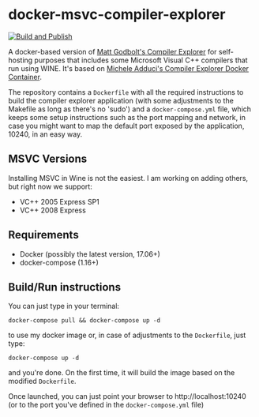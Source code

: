 # docker-msvc-compiler-explorer

[![Build and Publish](https://github.com/edmcman/docker-compiler-explorer/actions/workflows/build.yaml/badge.svg)](https://github.com/edmcman/docker-compiler-explorer/actions/workflows/build.yaml)

A docker-based version of [Matt Godbolt's Compiler
Explorer](https://github.com/mattgodbolt/compiler-explorer) for
self-hosting purposes that includes some Microsoft Visual C++
compilers that run using WINE.  It's based on [Michele Adduci's
Compiler Explorer Docker
Container](https://github.com/madduci/docker-compiler-explorer).

The repository contains a `Dockerfile` with all the required
instructions to build the compiler explorer application (with some
adjustments to the Makefile as long as there's no 'sudo') and a
`docker-compose.yml` file, which keeps some setup instructions such as
the port mapping and network, in case you might want to map the
default port exposed by the application, 10240, in an easy way.

## MSVC Versions

Installing MSVC in Wine is not the easiest.  I am working on adding
others, but right now we support:

* VC++ 2005 Express SP1
* VC++ 2008 Express

## Requirements

* Docker (possibly the latest version, 17.06+)
* docker-compose (1.16+)

## Build/Run instructions

You can just type in your terminal:

`docker-compose pull && docker-compose up -d`

to use my docker image or, in case of adjustments to the `Dockerfile`, just type:

`docker-compose up -d` 

and you're done. On the first time, it will build the image based on the modified `Dockerfile`.

Once launched, you can just point your browser to http://localhost:10240 (or to the port you've defined in the `docker-compose.yml` file)
